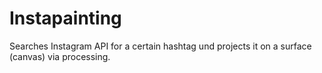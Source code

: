 # Instapainting

Searches Instagram API for a certain hashtag und projects it on a surface (canvas) via processing.
